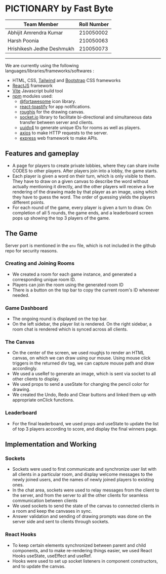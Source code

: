 # PICTIONARY by Fast Byte

| Team Member | Roll Number |
| --- | --- |
| Abhijit Amrendra Kumar | 210050002 |
| Harsh Poonia | 210050063 |
| Hrishikesh Jedhe Deshmukh | 210050073 |

---

We are currently using the following languages/libraries/frameworks/softwares :

- HTML, CSS, [Tailwind](https://tailwindcss.com/) and [Bootstrap](https://getbootstrap.com/) CSS frameworks
- [ReactJS](https://reactjs.org/) framework
- [Vite](https://vitejs.dev/) Javascript build tool
- [npm](https://www.npmjs.com/) modules used:
  - [@fortawesome](https://fontawesome.com/) icon library.
  - [react-toastify](https://www.npmjs.com/package/react-toastify) for app notifications.
  - [roughjs](https://roughjs.com/) for the drawing canvas.
  - [socket.io](https://socket.io/) library to facilitate bi-directional and simultaneous data transfer between server and clients.
  - [uuidv4](https://www.npmjs.com/package/uuidv4) to generate unique IDs for rooms as well as players.
  - [axios](https://axios-http.com/) to make HTTP requests to the server.  
  - [express](https://expressjs.com/) web framework to make APIs.

## Features and gameplay

- A page for players to create private lobbies, where they can share invite CODES to other players. After players join into a lobby, the game starts.  
- Each player is given a word on their turn, which is only visible to them. They have to draw on a given canvas to describe the word without actually mentioning it directly, and the other players will receive a live rendering of the drawing made by that player as an image, using which they have to guess the word. The order of guessing yields the players different points.  
- For each round of the game, every player is given a turn to draw. On completion of all 5 rounds, the game ends, and a leaderboard screen pops up showing the top 3 players of the game.  

## The Game

Server port is mentioned in the `env` file, which is not included in the github repo for security reasons.
### Creating and Joining Rooms

- We created a room for each game instance, and generated a corresponding unique room ID.
- Players can join the room using the generated room ID
- There is a button on the top bar to copy the current room's ID whenever needed.  

### Game Dashboard

- The ongoing round is displayed on the top bar.
- On the left sidebar, the player list is rendered. On the right sidebar, a room chat is rendered which is synced across all clients.  

### The Canvas

- On the center of the screen, we used roughjs to render an HTML canvas, on which we can draw using our mouse. Using mouse click triggers in the returned div tag, we can capture mouse path and draw accordingly.  
- We used a useRef to generate an image, which is sent via socket to all other clients to display.  
- We used props to send a useState for changing the pencil color for drawing.
- We created the Undo, Redo and Clear buttons and linked them up with appropriate onClick functions.

### Leaderboard

- For the final leaderboard, we used props and useState to update the list of top 3 players according to score, and display the final winners page.

## Implementation and Working

### Sockets

- Sockets were used to first communicate and synchronize user list with all clients in a particular room, and display welcome messages to the newly joined users, and the names of newly joined players to existing ones.
- In the chat area, sockets were used to relay messages from the client to the server, and from the server to all the other clients for seamless communication between clients
- We used sockets to send the state of the canvas to connected clients in a room and keep the canvases in sync.
- Answer validation and sending of drawing prompts was done on the server side and sent to clients through sockets.

### React Hooks

- To keep certain elements synchronized between parent and child components, and to make re-rendering things easier, we used React Hooks useState, useEffect and useRef.
- Hooks were used to set up socket listeners in component constructors, and to update the canvas.
